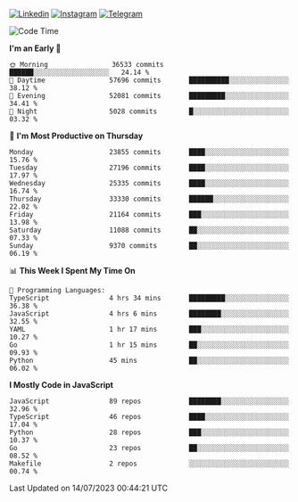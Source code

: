 [![Linkedin](https://img.shields.io/badge/-Archie-blue?style=flat-square&labelColor=gray&logo=Linkedin&logoColor=white&link=https://www.linkedin.com/in/archisdi)](https://www.linkedin.com/in/archisdi)
[![Instagram](https://img.shields.io/badge/-@archisdi-orange?style=flat-square&labelColor=gray&logo=Instagram&logoColor=white&link=https://www.instagram.com/archisdi)](https://www.instagram.com/archisdi)
[![Telegram](https://img.shields.io/badge/-aai-informational?style=flat-square&labelColor=gray&logo=telegram&logoColor=white&link=https://t.me/archisdi)](https://t.me/archisdi)

<!--START_SECTION:waka-->
![Code Time](http://img.shields.io/badge/Code%20Time-2%2C290%20hrs%2057%20mins-blue)

**I'm an Early 🐤** 

```text
🌞 Morning                36533 commits       ██████░░░░░░░░░░░░░░░░░░░   24.14 % 
🌆 Daytime                57696 commits       ██████████░░░░░░░░░░░░░░░   38.12 % 
🌃 Evening                52081 commits       █████████░░░░░░░░░░░░░░░░   34.41 % 
🌙 Night                  5028 commits        █░░░░░░░░░░░░░░░░░░░░░░░░   03.32 % 
```
📅 **I'm Most Productive on Thursday** 

```text
Monday                   23855 commits       ████░░░░░░░░░░░░░░░░░░░░░   15.76 % 
Tuesday                  27196 commits       ████░░░░░░░░░░░░░░░░░░░░░   17.97 % 
Wednesday                25335 commits       ████░░░░░░░░░░░░░░░░░░░░░   16.74 % 
Thursday                 33330 commits       ██████░░░░░░░░░░░░░░░░░░░   22.02 % 
Friday                   21164 commits       ███░░░░░░░░░░░░░░░░░░░░░░   13.98 % 
Saturday                 11088 commits       ██░░░░░░░░░░░░░░░░░░░░░░░   07.33 % 
Sunday                   9370 commits        ██░░░░░░░░░░░░░░░░░░░░░░░   06.19 % 
```


📊 **This Week I Spent My Time On** 

```text
💬 Programming Languages: 
TypeScript               4 hrs 34 mins       █████████░░░░░░░░░░░░░░░░   36.38 % 
JavaScript               4 hrs 6 mins        ████████░░░░░░░░░░░░░░░░░   32.55 % 
YAML                     1 hr 17 mins        ███░░░░░░░░░░░░░░░░░░░░░░   10.27 % 
Go                       1 hr 15 mins        ██░░░░░░░░░░░░░░░░░░░░░░░   09.93 % 
Python                   45 mins             ██░░░░░░░░░░░░░░░░░░░░░░░   06.02 % 
```

**I Mostly Code in JavaScript** 

```text
JavaScript               89 repos            ████████░░░░░░░░░░░░░░░░░   32.96 % 
TypeScript               46 repos            ████░░░░░░░░░░░░░░░░░░░░░   17.04 % 
Python                   28 repos            ███░░░░░░░░░░░░░░░░░░░░░░   10.37 % 
Go                       23 repos            ██░░░░░░░░░░░░░░░░░░░░░░░   08.52 % 
Makefile                 2 repos             ░░░░░░░░░░░░░░░░░░░░░░░░░   00.74 % 
```




 Last Updated on 14/07/2023 00:44:21 UTC
<!--END_SECTION:waka-->